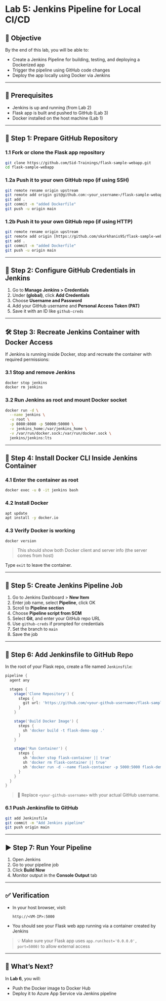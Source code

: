 # Lab 5: Jenkins Pipeline for Local CI/CD

## 🧠 Objective
By the end of this lab, you will be able to:
- Create a Jenkins Pipeline for building, testing, and deploying a Dockerized app
- Trigger the pipeline using GitHub code changes
- Deploy the app locally using Docker via Jenkins

---

## 🔧 Prerequisites
- Jenkins is up and running (from Lab 2)
- Flask app is built and pushed to GitHub (Lab 3)
- Docker installed on the host machine (Lab 1)

---

## 📁 Step 1: Prepare GitHub Repository

### 1.1 Fork or clone the Flask app repository
```bash
git clone https://github.com/Sid-Trainings/flask-sample-webapp.git
cd flask-sample-webapp
```

### 1.2a Push it to your own GitHub repo (if using SSH)
```bash
git remote rename origin upstream
git remote add origin git@github.com:<your_username>/flask-sample-webapp.git
git add .
git commit -m "added Dockerfile"
git push -u origin main
```

### 1.2b Push it to your own GitHub repo (if using HTTP)
```bash
git remote rename origin upstream
git remote add origin [https://github.com/skarkhanis95/flask-sample-webapp.git
git add .
git commit -m "added Dockerfile"
git push -u origin main
```


---

## 🔐 Step 2: Configure GitHub Credentials in Jenkins

1. Go to **Manage Jenkins > Credentials**
2. Under **(global)**, click **Add Credentials**
3. Choose **Username and Password**
4. Add your GitHub username and **Personal Access Token (PAT)**
5. Save it with an ID like `github-creds`

---

## 🛠️ Step 3: Recreate Jenkins Container with Docker Access

If Jenkins is running inside Docker, stop and recreate the container with required permissions:

### 3.1 Stop and remove Jenkins
```bash
docker stop jenkins
docker rm jenkins
```

### 3.2 Run Jenkins as root and mount Docker socket
```bash
docker run -d \
  --name jenkins \
  -u root \
  -p 8080:8080 -p 50000:50000 \
  -v jenkins_home:/var/jenkins_home \
  -v /var/run/docker.sock:/var/run/docker.sock \
  jenkins/jenkins:lts
```

---

## 🧰 Step 4: Install Docker CLI Inside Jenkins Container

### 4.1 Enter the container as root
```bash
docker exec -u 0 -it jenkins bash
```

### 4.2 Install Docker
```bash
apt update
apt install -y docker.io
```

### 4.3 Verify Docker is working
```bash
docker version
```
> This should show both Docker client and server info (the server comes from host)

Type `exit` to leave the container.

---

## 🔄 Step 5: Create Jenkins Pipeline Job

1. Go to Jenkins Dashboard > **New Item**
2. Enter job name, select **Pipeline**, click OK
3. Scroll to **Pipeline section**
4. Choose **Pipeline script from SCM**
5. Select **Git**, and enter your GitHub repo URL
6. Use `github-creds` if prompted for credentials
7. Set the branch to `main`
8. Save the job

---

## 📝 Step 6: Add Jenkinsfile to GitHub Repo

In the root of your Flask repo, create a file named `Jenkinsfile`:

```groovy
pipeline {
  agent any

  stages {
    stage('Clone Repository') {
      steps {
        git url: 'https://github.com/<your-github-username>/flask-sample-webapp.git', branch: 'main'
      }
    }

    stage('Build Docker Image') {
      steps {
        sh 'docker build -t flask-demo-app .'
      }
    }

    stage('Run Container') {
      steps {
        sh 'docker stop flask-container || true'
        sh 'docker rm flask-container || true'
        sh 'docker run -d --name flask-container -p 5000:5000 flask-demo-app'
      }
    }
  }
}
```

> 🔁 Replace `<your-github-username>` with your actual GitHub username.

### 6.1 Push Jenkinsfile to GitHub
```bash
git add Jenkinsfile
git commit -m "Add Jenkins pipeline"
git push origin main
```

---

## ▶️ Step 7: Run Your Pipeline

1. Open Jenkins
2. Go to your pipeline job
3. Click **Build Now**
4. Monitor output in the **Console Output** tab

---

## ✅ Verification
- In your host browser, visit:
  ```
  http://<VM-IP>:5000
  ```
- You should see your Flask web app running via a container created by Jenkins

> 💡 Make sure your Flask app uses `app.run(host='0.0.0.0', port=5000)` to allow external access

---

## 🚀 What’s Next?
In **Lab 6**, you will:
- Push the Docker image to Docker Hub
- Deploy it to Azure App Service via Jenkins pipeline
